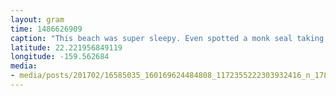 ```yaml
---
layout: gram
time: 1486626909
caption: "This beach was super sleepy. Even spotted a monk seal taking a nap."
latitude: 22.221956849119
longitude: -159.562684
media:
- media/posts/201702/16585035_160169624484808_1172355222303932416_n_17871572671048950.jpg
---
```

